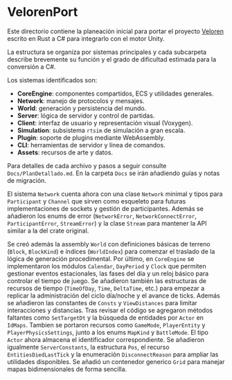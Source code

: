 # VelorenPort

Este directorio contiene la planeación inicial para portar el proyecto [Veloren](https://gitlab.com/veloren/veloren) escrito en Rust a C# para integrarlo con el motor Unity.

La estructura se organiza por sistemas principales y cada subcarpeta describe brevemente su función y el grado de dificultad estimada para la conversión a C#.

Los sistemas identificados son:

- **CoreEngine**: componentes compartidos, ECS y utilidades generales.
- **Network**: manejo de protocolos y mensajes.
- **World**: generación y persistencia del mundo.
- **Server**: lógica de servidor y control de partidas.
- **Client**: interfaz de usuario y representación visual (Voxygen).
- **Simulation**: subsistema `rtsim` de simulación a gran escala.
- **Plugin**: soporte de plugins mediante WebAssembly.
- **CLI**: herramientas de servidor y línea de comandos.
- **Assets**: recursos de arte y datos.

Para detalles de cada archivo y pasos a seguir consulte `Docs/PlanDetallado.md`.
En la carpeta `Docs` se irán añadiendo guías y notas de migración.

El sistema `Network` cuenta ahora con una clase `Network` minimal y tipos para `Participant` y `Channel` que
sirven como esqueleto para futuras implementaciones de sockets y gestión de participantes.
Además se añadieron los enums de error (`NetworkError`, `NetworkConnectError`, `ParticipantError`, `StreamError`)
y la clase `Stream` para mantener la API similar a la del crate original.

Se creó además la assembly `World` con definiciones básicas de terreno (`Block`, `BlockKind`) e índices (`WorldIndex`) para comenzar el traslado de la lógica de generación procedimental.
Por último, en `CoreEngine` se implementaron los módulos `Calendar`, `DayPeriod` y `Clock` que permiten gestionar eventos estacionales, las fases del día y un reloj básico para controlar el tiempo de juego. Se añadieron también las estructuras de recursos de tiempo (`TimeOfDay`, `Time`, `DeltaTime`, etc.) para empezar a replicar la administración del ciclo día/noche y el avance de ticks. Además se añadieron las constantes de `Consts` y `ViewDistances` para limitar interacciones y distancias. Tras revisar el código se agregaron métodos faltantes como `SetTargetDt` y la búsqueda de entidades por `Actor` en `IdMaps`.
Tambien se portaron recursos como `GameMode`, `PlayerEntity` y `PlayerPhysicsSettings`, junto a los enums `MapKind` y `BattleMode`. El tipo `Actor` ahora almacena el identificador correspondiente.
Se añadieron igualmente `ServerConstants`, la estructura `Pos`, el recurso `EntitiesDiedLastTick` y la enumeración `DisconnectReason` para ampliar las utilidades disponibles.
Se añadió un contenedor generico `Grid` para manejar mapas bidimensionales de forma sencilla.
